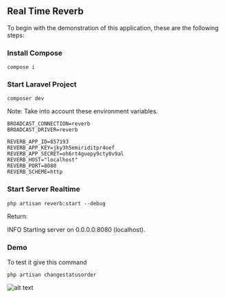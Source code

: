 ## Real Time Reverb

To begin with the demonstration of this application, these are the following steps:

### Install Compose
````
compose i
````
### Start Laravel Project

```
composer dev
```

Note: Take into account these environment variables.

````
BROADCAST_CONNECTION=reverb
BROADCAST_DRIVER=reverb

REVERB_APP_ID=857193
REVERB_APP_KEY=jky3h5emiriditpr4oef
REVERB_APP_SECRET=oh6rt4guepy9cty0v9al
REVERB_HOST="localhost"
REVERB_PORT=8080
REVERB_SCHEME=http
````
### Start Server Realtime
```
php artisan reverb:start --debug
```

Return:

INFO  Starting server on 0.0.0.0:8080 (localhost).


### Demo
To test it give this command
````
php artisan changestatusorder
````
![alt text](http://url/to/img.png)


